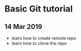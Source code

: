 # Basic Git tutorial

## 14 Mar 2019

- learn how to create remote repo
- learn how to clone the repo
